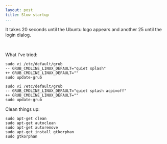 ```yaml
---
layout: post
title: Slow startup
...
```


It takes 20 seconds until the Ubuntu logo appears and another 25 until the login
dialog.

 

What I've tried:

~~~~~~~~~~~~~~~~~~~~~~~~~~~~~~~~~~~~~~~~~~~~~~~~~~~~~~~~~~~~~~~~~~~~~~~~~~~~~~~~
sudo vi /etc/default/grub
-- GRUB_CMDLINE_LINUX_DEFAULT="quiet splash"
++ GRUB_CMDLINE_LINUX_DEFAULT=""
sudo update-grub
~~~~~~~~~~~~~~~~~~~~~~~~~~~~~~~~~~~~~~~~~~~~~~~~~~~~~~~~~~~~~~~~~~~~~~~~~~~~~~~~

~~~~~~~~~~~~~~~~~~~~~~~~~~~~~~~~~~~~~~~~~~~~~~~~~~~~~~~~~~~~~~~~~~~~~~~~~~~~~~~~
sudo vi /etc/default/grub
-- GRUB_CMDLINE_LINUX_DEFAULT="quiet splash acpi=off"
++ GRUB_CMDLINE_LINUX_DEFAULT=""
sudo update-grub
~~~~~~~~~~~~~~~~~~~~~~~~~~~~~~~~~~~~~~~~~~~~~~~~~~~~~~~~~~~~~~~~~~~~~~~~~~~~~~~~

Clean things up:

~~~~~~~~~~~~~~~~~~~~~~~~~~~~~~~~~~~~~~~~~~~~~~~~~~~~~~~~~~~~~~~~~~~~~~~~~~~~~~~~
sudo apt-get clean
sudo apt-get autoclean
sudo apt-get autoremove
sudo apt-get install gtkorphan
sudo gtkorphan
~~~~~~~~~~~~~~~~~~~~~~~~~~~~~~~~~~~~~~~~~~~~~~~~~~~~~~~~~~~~~~~~~~~~~~~~~~~~~~~~
